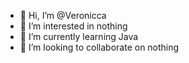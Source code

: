 - 👋 Hi, I’m @Veronicca
- 👀 I’m interested in nothing
- 🌱 I’m currently learning Java
- 💞️ I’m looking to collaborate on nothing
  

<!---
VeroniccaChieng/VeroniccaChieng is a ✨ special ✨ repository because its `README.md` (this file) appears on your GitHub profile.
You can click the Preview link to take a look at your changes.
--->
